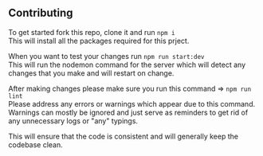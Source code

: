 ## Contributing

To get started fork this repo, clone it and run `npm i`  
This will install all the packages required for this prject.

When you want to test your changes run `npm run start:dev`  
This will run the nodemon command for the server which will detect any changes that you make and will restart on change.

After making changes please make sure you run this command => `npm run lint`  
Please address any errors or warnings which appear due to this command. Warnings can mostly be ignored and just serve as reminders to get rid of any unnecessary logs or "any" typings.

This will ensure that the code is consistent and will generally keep the codebase clean.
